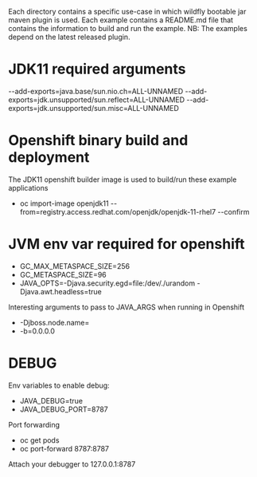Each directory contains a specific use-case in which wildfly bootable jar maven plugin is used. Each example contains a README.md file
that contains the information to build and run the example. NB: The examples depend on the latest released plugin.


JDK11 required arguments
========================

--add-exports=java.base/sun.nio.ch=ALL-UNNAMED
--add-exports=jdk.unsupported/sun.reflect=ALL-UNNAMED
--add-exports=jdk.unsupported/sun.misc=ALL-UNNAMED

Openshift binary build and deployment
=====================================
The JDK11 openshift builder image is used to build/run these example applications

* oc import-image openjdk11 --from=registry.access.redhat.com/openjdk/openjdk-11-rhel7 --confirm

JVM env var required for openshift
===================================

* GC_MAX_METASPACE_SIZE=256
* GC_METASPACE_SIZE=96
* JAVA_OPTS=-Djava.security.egd=file:/dev/./urandom -Djava.awt.headless=true


Interesting arguments to pass to JAVA_ARGS when running in Openshift
* -Djboss.node.name=<a node name>
* -b=0.0.0.0

DEBUG
=====
Env variables to enable debug:
* JAVA_DEBUG=true
* JAVA_DEBUG_PORT=8787

Port forwarding
* oc get pods
* oc port-forward <pod name> 8787:8787

Attach your debugger to 127.0.0.1:8787
